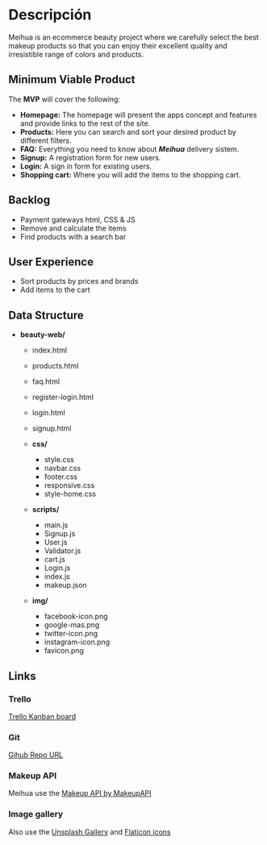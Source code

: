 

# Descripción
Meihua is an ecommerce beauty project where we carefully select the best makeup products so that you can enjoy their excellent quality and irresistible range of colors and products.

## Minimum Viable Product

The __MVP__ will cover the following:

- __Homepage:__ The homepage will present the apps concept and features and provide links to the rest of the site.
- __Products:__ Here you can search and sort your desired product by different filters.
- __FAQ:__ Everything you need to know about ***Meihua*** delivery sistem.
- __Signup:__ A registration form for new users.
- __Login:__ A sign in form for existing users.
- __Shopping cart:__ Where you will add the items to the shopping cart.

## Backlog ##

- Payment gateways html, CSS & JS
- Remove and calculate the items
- Find products with a search bar


## User Experience ##

- Sort products by prices and brands
- Add items to the cart 

## Data Structure ##
- **beauty-web/**
     - index.html
     - products.html
     - faq.html
     - register-login.html
     - login.html
     - signup.html
     - **css/**
          - style.css
          - navbar.css
          - footer.css
          - responsive.css
          - style-home.css

     - **scripts/**
          - main.js
          - Signup.js
          - User.js
          - Validator.js
          - cart.js
          - Login.js
          - index.js
          - makeup.json
     
     - **img/**
          - facebook-icon.png
          - google-mas.png
          - twitter-icon.png
          - instagram-icon.png
          - favicon.png
      
## Links

### Trello
[Trello Kanban board](https://trello.com/b/NRvpv3BE/eccomerce)

### Git
[Gihub Repo URL](https://github.com/onasolani/beauty-web)

### Makeup API
Meihua use the 
[Makeup API by MakeupAPI](https://makeup-api.herokuapp.com)

### Image gallery
Also use the [Unsplash Gallery](https://unsplash.com/) and [Flaticon icons](hhttps://www.flaticon.es/)
